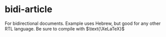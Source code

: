 # bidi-article
For bidirectional documents. Example uses Hebrew, but good for any other RTL language. Be sure to compile with $\text{\XeLaTeX}$
